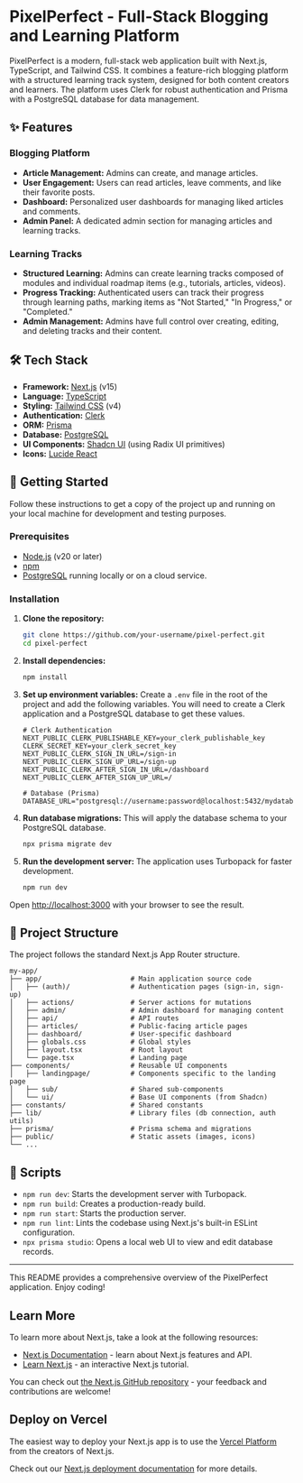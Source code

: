 # PixelPerfect - Full-Stack Blogging and Learning Platform

PixelPerfect is a modern, full-stack web application built with Next.js, TypeScript, and Tailwind CSS. It combines a feature-rich blogging platform with a structured learning track system, designed for both content creators and learners. The platform uses Clerk for robust authentication and Prisma with a PostgreSQL database for data management.

## ✨ Features

### Blogging Platform
- **Article Management:** Admins can create, and manage articles.
- **User Engagement:** Users can read articles, leave comments, and like their favorite posts.
- **Dashboard:** Personalized user dashboards for managing liked articles and comments.
- **Admin Panel:** A dedicated admin section for managing articles and learning tracks.

### Learning Tracks
- **Structured Learning:** Admins can create learning tracks composed of modules and individual roadmap items (e.g., tutorials, articles, videos).
- **Progress Tracking:** Authenticated users can track their progress through learning paths, marking items as "Not Started," "In Progress," or "Completed."
- **Admin Management:** Admins have full control over creating, editing, and deleting tracks and their content.

## 🛠️ Tech Stack

- **Framework:** [Next.js](https://nextjs.org/) (v15)
- **Language:** [TypeScript](https://www.typescriptlang.org/)
- **Styling:** [Tailwind CSS](https://tailwindcss.com/) (v4)
- **Authentication:** [Clerk](https://clerk.com/)
- **ORM:** [Prisma](https://www.prisma.io/)
- **Database:** [PostgreSQL](https://www.postgresql.org/)
- **UI Components:** [Shadcn UI](https://ui.shadcn.com/) (using Radix UI primitives)
- **Icons:** [Lucide React](https://lucide.dev/guide/packages/lucide-react)

## 🚀 Getting Started

Follow these instructions to get a copy of the project up and running on your local machine for development and testing purposes.

### Prerequisites

- [Node.js](https://nodejs.org/en/) (v20 or later)
- [npm](https://www.npmjs.com/)
- [PostgreSQL](https://www.postgresql.org/download/) running locally or on a cloud service.

### Installation

1.  **Clone the repository:**
    ```bash
    git clone https://github.com/your-username/pixel-perfect.git
    cd pixel-perfect
    ```

2.  **Install dependencies:**
    ```bash
    npm install
    ```

3.  **Set up environment variables:**
    Create a `.env` file in the root of the project and add the following variables. You will need to create a Clerk application and a PostgreSQL database to get these values.

    ```env
    # Clerk Authentication
    NEXT_PUBLIC_CLERK_PUBLISHABLE_KEY=your_clerk_publishable_key
    CLERK_SECRET_KEY=your_clerk_secret_key
    NEXT_PUBLIC_CLERK_SIGN_IN_URL=/sign-in
    NEXT_PUBLIC_CLERK_SIGN_UP_URL=/sign-up
    NEXT_PUBLIC_CLERK_AFTER_SIGN_IN_URL=/dashboard
    NEXT_PUBLIC_CLERK_AFTER_SIGN_UP_URL=/

    # Database (Prisma)
    DATABASE_URL="postgresql://username:password@localhost:5432/mydatabase"
    ```

4.  **Run database migrations:**
    This will apply the database schema to your PostgreSQL database.
    ```bash
    npx prisma migrate dev
    ```

5.  **Run the development server:**
    The application uses Turbopack for faster development.
    ```bash
    npm run dev
    ```

Open [http://localhost:3000](http://localhost:3000) with your browser to see the result.

## 📁 Project Structure

The project follows the standard Next.js App Router structure.

```
my-app/
├── app/                      # Main application source code
│   ├── (auth)/               # Authentication pages (sign-in, sign-up)
│   ├── actions/              # Server actions for mutations
│   ├── admin/                # Admin dashboard for managing content
│   ├── api/                  # API routes
│   ├── articles/             # Public-facing article pages
│   ├── dashboard/            # User-specific dashboard
│   ├── globals.css           # Global styles
│   ├── layout.tsx            # Root layout
│   └── page.tsx              # Landing page
├── components/               # Reusable UI components
│   ├── landingpage/          # Components specific to the landing page
│   ├── sub/                  # Shared sub-components
│   └── ui/                   # Base UI components (from Shadcn)
├── constants/                # Shared constants
├── lib/                      # Library files (db connection, auth utils)
├── prisma/                   # Prisma schema and migrations
├── public/                   # Static assets (images, icons)
└── ...
```

## 📜 Scripts

- `npm run dev`: Starts the development server with Turbopack.
- `npm run build`: Creates a production-ready build.
- `npm run start`: Starts the production server.
- `npm run lint`: Lints the codebase using Next.js's built-in ESLint configuration.
- `npx prisma studio`: Opens a local web UI to view and edit database records.

---

This README provides a comprehensive overview of the PixelPerfect application. Enjoy coding!

## Learn More

To learn more about Next.js, take a look at the following resources:

- [Next.js Documentation](https://nextjs.org/docs) - learn about Next.js features and API.
- [Learn Next.js](https://nextjs.org/learn) - an interactive Next.js tutorial.

You can check out [the Next.js GitHub repository](https://github.com/vercel/next.js) - your feedback and contributions are welcome!

## Deploy on Vercel

The easiest way to deploy your Next.js app is to use the [Vercel Platform](https://vercel.com/new?utm_medium=default-template&filter=next.js&utm_source=create-next-app&utm_campaign=create-next-app-readme) from the creators of Next.js.

Check out our [Next.js deployment documentation](https://nextjs.org/docs/app/building-your-application/deploying) for more details.
